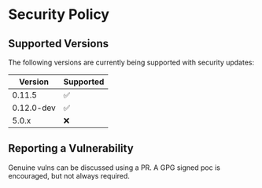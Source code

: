 # Security Policy

## Supported Versions

The following versions are currently being supported with security updates:

| Version    | Supported          |
| -------    | ------------------ |
| 0.11.5     | :white_check_mark: |
| 0.12.0-dev | :white_check_mark: |
| 5.0.x      | :x:                |

## Reporting a Vulnerability

Genuine vulns can be discussed using a PR. A GPG signed poc is encouraged, but not always required.
